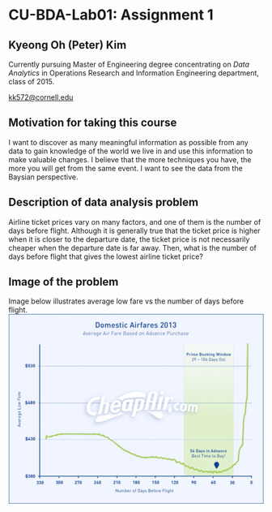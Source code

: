 # CU-BDA-Lab01: Assignment 1

## Kyeong Oh (Peter) Kim
Currently pursuing Master of Engineering degree concentrating on _Data Analytics_ in Operations Research and Information Engineering department, class of 2015.

kk572@cornell.edu

## Motivation for taking this course
I want to discover as many meaningful information as possible from any data to gain knowledge of the world we live in and use this information to make valuable changes. I believe that the more techniques you have, the more you will get from the same event. I want to see the data from the Baysian perspective.

## Description of data analysis problem
Airline ticket prices vary on many factors, and one of them is the number of days before flight. Although it is generally true that the ticket price is higher when it is closer to the departure date, the ticket price is not necessarily cheaper when the departure date is far away. Then, what is the number of days before flight that gives the lowest airline ticket price?

## Image of the problem
Image below illustrates average low fare vs the number of days before flight.
![Cheapest airline ticket](/images/CheapAir-2013-Domestic-AirFares2.jpg?raw=True (Cheapest airline ticker))
